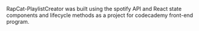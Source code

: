 RapCat-PlaylistCreator was built using the spotify API and React state components and lifecycle methods as a project for codecademy front-end program.
